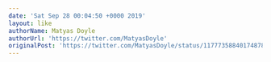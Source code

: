 ```yaml
---
date: 'Sat Sep 28 00:04:50 +0000 2019'
layout: like
authorName: Matyas Doyle
authorUrl: 'https://twitter.com/MatyasDoyle'
originalPost: 'https://twitter.com/MatyasDoyle/status/1177735884017487872'
---
```

